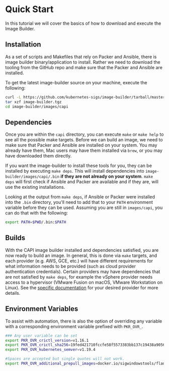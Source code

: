 # Quick Start

In this tutorial we will cover the basics of how to download and execute the Image Builder.

## Installation

As a set of scripts and Makefiles that rely on Packer and Ansible, there is image builder binary/application to install. Rather we need to download the tooling from the GitHub repo and make sure that the Packer and Ansible are installed.

To get the latest image-builder source on your machine, execute the following:

```sh
curl -L https://github.com/kubernetes-sigs/image-builder/tarball/master -o image-builder.tgz
tar xzf image-builder.tgz
cd image-builder/images/capi
```

## Dependencies

Once you are within the `capi` directory, you can execute `make` or `make help` to see all the possible make targets. Before we can build an image, we need to make sure that Packer and Ansible are installed on your system. You may already have them, Mac users may have them installed via `brew`, or you may have downloaded them directly.

If you want the image-builder to install these tools for you, they can be installed by executing `make deps`. This will install dependencies into `image-builder/images/capi/.bin` **if they are not already on your system**. `make deps` will first check if Ansible and Packer are available and if they are, will use the existing installations.

Looking at the output from `make deps`, if Ansible or Packer were installed into the `.bin` directory, you'll need to add that to your `PATH` environment variable before they can be used. Assuming you are still in `images/capi`, you can do that with the following:

```sh
export PATH=$PWD/.bin:$PATH
```

## Builds

With the CAPI image builder installed and dependencies satisfied, you are now ready to build an image. In general, this is done via `make` targets, and each provider (e.g. AWS, GCE, etc.) will have different requirements for what information needs to be provided (such as cloud provider authentication credentials). Certain providers may have dependencies that are not satisfied by `make deps`, for example the vSphere provider needs access to a hypervisor (VMware Fusion on macOS, VMware Workstation on Linux). See the [specific documentation](./capi.md#providers) for your desired provider for more details.

## Environment Variables

To assist with automation, there is also the option of overriding any variable with a corresponding environment variable prefixed with `PKR_OVR_`.

``` sh
### Any user variable can be set
export PKR_OVR_crictl_version=v1.16.1
export PKR_OVR_crictl_sha256=19fed421710fccfe58f5573383bb137c19438a9056355556f1a15da8d23b3ad1
export PKR_OVR_kubernetes_semver=v1.19.4

#Spaces are accepted but single quotes will not work.
export PKR_OVR_additional_prepull_images=docker.io/sigwindowstools/flannel:0.12.0, docker.io/sigwindowstools/kube-proxy:v1.19.4
```

